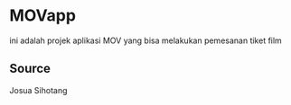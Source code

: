 # MOVapp
ini adalah projek aplikasi MOV yang bisa melakukan pemesanan tiket film 

## Source
Josua Sihotang
